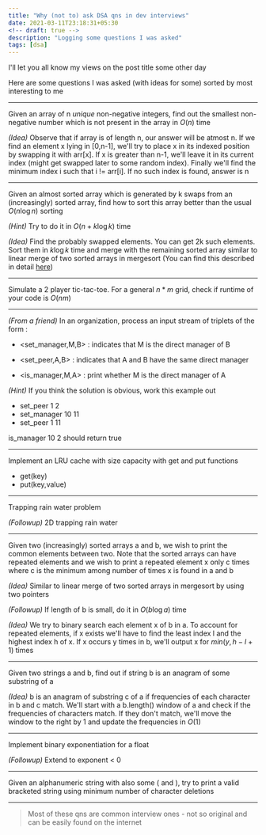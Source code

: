 ```yaml
---
title: "Why (not to) ask DSA qns in dev interviews"
date: 2021-03-11T23:18:31+05:30
<!-- draft: true -->
description: "Logging some questions I was asked"
tags: [dsa]
---
```


I'll let you all know my views on the post title some other day

Here are some questions I was asked (with ideas for some) sorted by most interesting to me

---

Given an array of n _unique_ non-negative integers, find out the smallest non-negative number which is not present in the array in $O(n)$ time

_(Idea)_ Observe that if array is of length n, our answer will be atmost n. If we find an element x lying in [0,n-1], we'll try to place x in its indexed position by swapping it with arr[x]. If x is greater than n-1, we'll leave it in its current index (might get swapped later to some random index). Finally we'll find the minimum index i such that i != arr[i]. If no such index is found, answer is n

---

Given an almost sorted array which is generated by k swaps from an (increasingly) sorted array, find how to sort this array better than the usual $O(n\log{}n)$ sorting

_(Hint)_ Try to do it in $O(n + k\log{}k)$ time

_(Idea)_ Find the probably swapped elements. You can get 2k such elements. Sort them in $k\log{}k$ time and merge with the remaining sorted array similar to linear merge of two sorted arrays in mergesort (You can find this described in detail [here](https://stackoverflow.com/a/62791654))

---

Simulate a 2 player tic-tac-toe. For a general $n*m$ grid, check if runtime of your code is $O(nm)$

---

_(From a friend)_ In an organization, process an input stream of triplets of the form :

- <set_manager,M,B> : indicates that M is the direct manager of B

- <set_peer,A,B> : indicates that A and B have the same direct manager

- <is_manager,M,A> : print whether M is the direct manager of A

_(Hint)_ If you think the solution is obvious, work this example out

- set_peer 1 2
- set_manager 10 11
- set_peer 1 11

is_manager 10 2 should return true

---

Implement an LRU cache with size capacity with get and put functions

- get(key)
- put(key,value)

---

Trapping rain water problem

_(Followup)_ 2D trapping rain water

---

Given two (increasingly) sorted arrays a and b, we wish to print the common elements between two. Note that the sorted arrays can have repeated elements and we wish to print a repeated element x only c times where c is the minimum among number of times x is found in a and b

_(Idea)_ Similar to linear merge of two sorted arrays in mergesort by using two pointers

_(Followup)_ If length of b is small, do it in $O(b \log{}a)$ time

_(Idea)_ We try to binary search each element x of b in a. To account for repeated elements, if x exists we'll have to find the least index l and the highest index h of x. If x occurs y times in b, we'll output x for $min(y,h-l+1)$ times

---

Given two strings a and b, find out if string b is an anagram of some substring of a

_(Idea)_ b is an anagram of substring c of a if frequencies of each character in b and c match. We'll start with a b.length() window of a and check if the frequencies of characters match. If they don't match, we'll move the window to the right by 1 and update the frequencies in $O(1)$

---

Implement binary exponentiation for a float

_(Followup)_ Extend to exponent < 0

---

Given an alphanumeric string with also some ( and ), try to print a valid bracketed string using minimum number of character deletions

---

> Most of these qns are common interview ones - not so original and can be easily found on the internet
